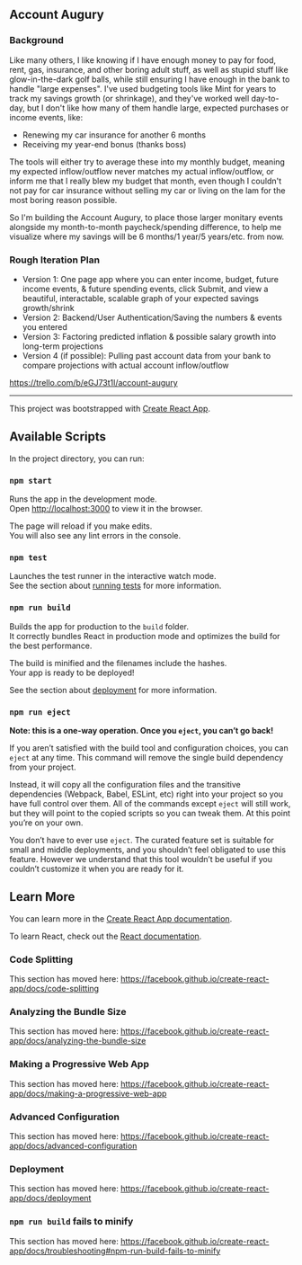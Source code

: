 ## Account Augury

### Background
Like many others, I like knowing if I have enough money to pay for food, rent, gas, insurance, and other boring adult stuff, as well as stupid stuff like glow-in-the-dark golf balls, while still ensuring I have enough in the bank to handle "large expenses". I've used budgeting tools like Mint for years to track my savings growth (or shrinkage), and they've worked well day-to-day, but I don't like how many of them handle large, expected purchases or income events, like:

* Renewing my car insurance for another 6 months
* Receiving my year-end bonus (thanks boss)

The tools will either try to average these into my monthly budget, meaning my expected inflow/outflow never matches my actual inflow/outflow, or inform me that I really blew my budget that month, even though I couldn't not pay for car insurance without selling my car or living on the lam for the most boring reason possible.

So I'm building the Account Augury, to place those larger monitary events alongside my month-to-month paycheck/spending difference, to help me visualize where my savings will be 6 months/1 year/5 years/etc. from now.

### Rough Iteration Plan
* Version 1: One page app where you can enter income, budget, future income events, & future spending events, click Submit, and view a beautiful, interactable, scalable graph of your expected savings growth/shrink
* Version 2: Backend/User Authentication/Saving the numbers & events you entered
* Version 3: Factoring predicted inflation & possible salary growth into long-term projections
* Version 4 (if possible): Pulling past account data from your bank to compare projections with actual account inflow/outflow

https://trello.com/b/eGJ73t1l/account-augury

________________________________________________________________________________________________________
This project was bootstrapped with [Create React App](https://github.com/facebook/create-react-app).

## Available Scripts

In the project directory, you can run:

### `npm start`

Runs the app in the development mode.<br>
Open [http://localhost:3000](http://localhost:3000) to view it in the browser.

The page will reload if you make edits.<br>
You will also see any lint errors in the console.

### `npm test`

Launches the test runner in the interactive watch mode.<br>
See the section about [running tests](https://facebook.github.io/create-react-app/docs/running-tests) for more information.

### `npm run build`

Builds the app for production to the `build` folder.<br>
It correctly bundles React in production mode and optimizes the build for the best performance.

The build is minified and the filenames include the hashes.<br>
Your app is ready to be deployed!

See the section about [deployment](https://facebook.github.io/create-react-app/docs/deployment) for more information.

### `npm run eject`

**Note: this is a one-way operation. Once you `eject`, you can’t go back!**

If you aren’t satisfied with the build tool and configuration choices, you can `eject` at any time. This command will remove the single build dependency from your project.

Instead, it will copy all the configuration files and the transitive dependencies (Webpack, Babel, ESLint, etc) right into your project so you have full control over them. All of the commands except `eject` will still work, but they will point to the copied scripts so you can tweak them. At this point you’re on your own.

You don’t have to ever use `eject`. The curated feature set is suitable for small and middle deployments, and you shouldn’t feel obligated to use this feature. However we understand that this tool wouldn’t be useful if you couldn’t customize it when you are ready for it.

## Learn More

You can learn more in the [Create React App documentation](https://facebook.github.io/create-react-app/docs/getting-started).

To learn React, check out the [React documentation](https://reactjs.org/).

### Code Splitting

This section has moved here: https://facebook.github.io/create-react-app/docs/code-splitting

### Analyzing the Bundle Size

This section has moved here: https://facebook.github.io/create-react-app/docs/analyzing-the-bundle-size

### Making a Progressive Web App

This section has moved here: https://facebook.github.io/create-react-app/docs/making-a-progressive-web-app

### Advanced Configuration

This section has moved here: https://facebook.github.io/create-react-app/docs/advanced-configuration

### Deployment

This section has moved here: https://facebook.github.io/create-react-app/docs/deployment

### `npm run build` fails to minify

This section has moved here: https://facebook.github.io/create-react-app/docs/troubleshooting#npm-run-build-fails-to-minify
